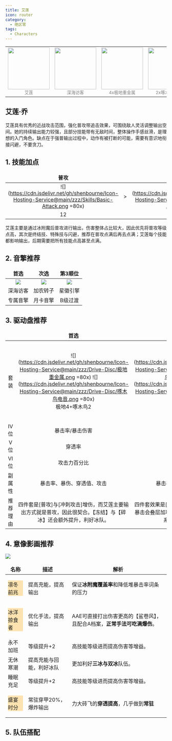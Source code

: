 ```yaml
---
title: 艾莲
icon: router
category:
  - 绝区零
tags:
  - Characters
---
```


<!-- #region Intro -->

<table style="text-align:center">
	<tr>
		<td> <img src="https://cdn.jsdelivr.net/gh/shenbourne/Icon-Hosting-Service@main/zzz/Role-Icons/艾莲.png" height="130"><br><small style="color:grey;">艾莲</small> </td>
		<td> <img src="https://cdn.jsdelivr.net/gh/shenbourne/Icon-Hosting-Service@main/zzz/Weapons/深海访客.png" height="130"><br><small style="color:grey;">深海访客</small> </td>
		<td> <img src="https://cdn.jsdelivr.net/gh/shenbourne/Icon-Hosting-Service@main/zzz/Drive-Disc/极地重金属.png" height="130"><br><small style="color:grey;">4x极地重金属</small> </td>
		<td> <img src="https://cdn.jsdelivr.net/gh/shenbourne/Icon-Hosting-Service@main/zzz/Drive-Disc/啄木鸟电音.png" height="130"><br><small style="color:grey;">2x啄木鸟电音</small> </td>
	</tr>
</table>

<!-- #endregion Intro -->

## 艾莲·乔

艾莲具有优秀的近战攻击范围，强化普攻带追击效果，可围绕敌人灵活调整输出空间。她的持续输出能力较强，且部分技能带有无敌时间，整体操作手感丝滑，是理想的入门角色。缺点在于强普输出过程中，动作有被打断的可能，需要有意识地衔接闪避，不要贪刀。

<VPCard
	title="冰"
	desc="属性"
	logo="https://cdn.jsdelivr.net/gh/shenbourne/Icon-Hosting-Service@main/zzz/Archetype/stats-Ice.svg"
	background="rgba(73, 73, 73,0.15)"
/>

<VPCard
	title="强攻"
	desc="职业"
	logo="https://cdn.jsdelivr.net/gh/shenbourne/Icon-Hosting-Service@main/zzz/Archetype/type-Attack.svg"
	background="rgba(73, 73, 73,0.15)"
/>

<VPCard
	title="维多利亚家政"
	desc="阵营"
	logo="https://cdn.jsdelivr.net/gh/shenbourne/Icon-Hosting-Service@main/zzz/Camps/Victoria-Housekeeping.svg"
	background="rgba(73, 73, 73,0.15)"
/>

<style> 
td, th { 
	border: none!important; 
} 
</style>



## 1. 技能加点

| 普攻 | | 特殊技 | | 终结技 | | 闪避 | | 支援 |
| :---: | :---: | :---: | :---: | :---: | :---: | :---: | :---: | :---: |
|![](https://cdn.jsdelivr.net/gh/shenbourne/Icon-Hosting-Service@main/zzz/Skills/Basic-Attack.png =80x)|>|![](https://cdn.jsdelivr.net/gh/shenbourne/Icon-Hosting-Service@main/zzz/Skills/Special-Attack.png =80x)|=|![](https://cdn.jsdelivr.net/gh/shenbourne/Icon-Hosting-Service@main/zzz/Skills/Chain-Attack.png =80x)|=|![](https://cdn.jsdelivr.net/gh/shenbourne/Icon-Hosting-Service@main/zzz/Skills/Dodgo.png =80x)|>|![](https://cdn.jsdelivr.net/gh/shenbourne/Icon-Hosting-Service@main/zzz/Skills/Assist.png =80x)|
|12| |9+| |9+| |9+| |7+|

艾莲主要是通过冰附魔后普攻进行输出，伤害整体占比较大，因此优先将普攻等级点高，其次是终结技、特殊技与闪避，推荐在普攻点满后再去点满；艾莲每个技能都影响输出，后期需要把所有技能点高甚至点满。

## 2. 音擎推荐

| 首选 | 次选 | 第3顺位 |
| :---: | :---: | :---: |
|![](https://cdn.jsdelivr.net/gh/shenbourne/Icon-Hosting-Service@main/zzz/Weapons/深海访客.png)|![](https://cdn.jsdelivr.net/gh/shenbourne/Icon-Hosting-Service@main/zzz/Weapons/加农转子.png)|![](https://cdn.jsdelivr.net/gh/shenbourne/Icon-Hosting-Service@main/zzz/Weapons/星徽引擎.png)|
|深海访客|加农转子|星徽引擎|
|专属音擎|月卡音擎|B级过渡|

## 3. 驱动盘推荐

| | 首选 | 次选 | 第3顺位 |
| :---: | :---: | :---: | :---: |
|套装|![](https://cdn.jsdelivr.net/gh/shenbourne/Icon-Hosting-Service@main/zzz/Drive-Disc/极地重金属.png =80x) ![](https://cdn.jsdelivr.net/gh/shenbourne/Icon-Hosting-Service@main/zzz/Drive-Disc/啄木鸟电音.png =80x)<br>极地4+啄木鸟2|![](https://cdn.jsdelivr.net/gh/shenbourne/Icon-Hosting-Service@main/zzz/Drive-Disc/啄木鸟电音.png =80x) ![](https://cdn.jsdelivr.net/gh/shenbourne/Icon-Hosting-Service@main/zzz/Drive-Disc/极地重金属.png =80x)<br>啄木鸟4+极地2|![](https://cdn.jsdelivr.net/gh/shenbourne/Icon-Hosting-Service@main/zzz/Drive-Disc/极地重金属.png =80x) ![](https://cdn.jsdelivr.net/gh/shenbourne/Icon-Hosting-Service@main/zzz/Drive-Disc/河豚电音.png =80x) ![](https://cdn.jsdelivr.net/gh/shenbourne/Icon-Hosting-Service@main/zzz/Drive-Disc/啄木鸟电音.png =80x)<br>极地2+河豚2+啄木鸟2|
|IV位|暴击率/暴击伤害|暴击率/暴击伤害|暴击率/暴击伤害|
|V位|穿透率|穿透率|穿透率|
|VI位|攻击力百分比|攻击力百分比|攻击力百分比|
|副属性|暴击率、暴伤、穿透值、攻击|暴击率、暴伤、穿透值、攻击|暴击率、暴伤、穿透值、攻击|
|推荐理由|四件套是[普攻]与[冲刺攻击]增伤，而艾莲主要输出方式就是普攻，因此很契合。【冻结】与【碎冰】还会额外提升，利好冰队。|四件套效果是[普攻]、[闪反]与[强化特殊技]触发暴击会叠层加攻，如果队伍中只有艾莲·乔一个冰系可选择使用此套装。|推荐前期过渡使用，无论是新手期，还是角色尚未养成，后续再替换成【极地】4件套，或者【啄木鸟】4件套。|





## 4. 意像影画推荐

![](https://cdn.jsdelivr.net/gh/shenbourne/Icon-Hosting-Service@main/zzz/Order-Wallpaper-with-Subtitles/艾莲.jpg)

|名称|描述|解析|
|---|---|---|
|<p style="background-color:rgba(255,165,0,0.3);">凛冬前兆</p>|提高充能，提高输出|保证**冰附魔覆盖率**和降低堆暴击率词条的压力|
|<p style="background-color:rgba(255,165,0,0.3);">冰洋掠食者</p>|优化手法，提高输出|AAE可直接打出伤害更高的【鲨卷风】，且配合A档案，**正常手法可吃满爆伤**。|
|永不加班|等级提升+2|高技能等级进而提高伤害等增益。|
|无休寒潮|提高充能与回能，利好冰队|更加利好**三冰与双冰**队伍。|
|睡眠充足|等级提升+2|高技能等级进而提高伤害等增益。|
|<p style="background-color:rgba(255,165,0,0.3);">盛宴时分</p>|常驻穿甲20%，爆炸输出|力大砖飞的**穿透提高**，几乎做到**常驻**|

## 5. 队伍搭配

<!-- @include: README.md#LycaonEllenRina -->
<!-- @include: Lycaon.md#Intro -->
<!-- @include: Ellen.md#Intro -->
<!-- @include: Rina.md#Intro -->

<!-- @include: README.md#LycaonSoukakuEllen -->
<!-- @include: Lycaon.md#Intro -->
<!-- @include: Soukaku.md#Intro -->
<!-- @include: Ellen.md#Intro -->
